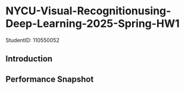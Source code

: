 # NYCU-Visual-Recognitionusing-Deep-Learning-2025-Spring-HW1
StudentID: 110550052
## Introduction
## Performance Snapshot 
